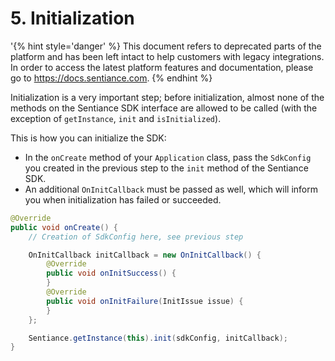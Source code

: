 # 5. Initialization

'{% hint style='danger' %} This document refers to deprecated parts of the platform and has been left intact to help customers with legacy integrations. In order to access the latest platform features and documentation, please go to https://docs.sentiance.com. {% endhint %}

Initialization is a very important step; before initialization, almost none of the methods on the Sentiance SDK interface are allowed to be called \(with the exception of `getInstance`, `init` and `isInitialized`\).

This is how you can initialize the SDK:

* In the `onCreate` method of your `Application` class, pass the `SdkConfig` you created in the previous step to the `init` method of the Sentiance SDK.
* An additional `OnInitCallback` must be passed as well, which will inform you when initialization has failed or succeeded.

```java
@Override
public void onCreate() {
    // Creation of SdkConfig here, see previous step

    OnInitCallback initCallback = new OnInitCallback() {
        @Override
        public void onInitSuccess() {
        }
        @Override
        public void onInitFailure(InitIssue issue) {
        }
    };

    Sentiance.getInstance(this).init(sdkConfig, initCallback);
}
```


